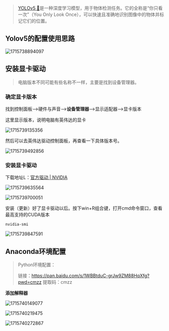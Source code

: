 > [ YOLOv5 🚀](https://github.com/ultralytics/yolov5?tab=readme-ov-file)是一种深度学习模型，用于物体检测任务。它的全称是“你只看一次”（You Only Look Once），可以快速且准确地识别图像中的物体并标记它们的位置。

## Yolov5的配置使用思路

![1715738894097](https://cdn.jsdelivr.net/gh/wxnlP/pic/yolov5/1715738894097.png)

## 安装显卡驱动

> 电脑版本不同可能有些名称不一样，主要是找到设备管理器。

### 确定显卡版本

找到控制面板-->硬件与声音-->**设备管理器**-->显示适配器-->显卡版本

这里显示版本，说明电脑有英伟达的显卡

![1715739135356](https://cdn.jsdelivr.net/gh/wxnlP/pic/yolov5/1715739135356.png)

然后可以去英伟达驱动控制面板，再查看一下具体版本号。

![1715739492856](https://cdn.jsdelivr.net/gh/wxnlP/pic/yolov5/1715739492856.png)

### 安装显卡驱动

下载地址L：[官方驱动 | NVIDIA](https://www.nvidia.cn/Download/index.aspx?lang=cn#)

![1715739635564](https://cdn.jsdelivr.net/gh/wxnlP/pic/yolov5/1715739635564.png)

![1715739700051](https://cdn.jsdelivr.net/gh/wxnlP/pic/yolov5/1715739700051.png)

   安装（更新）好了显卡驱动以后。按下win+R组合键，打开cmd命令窗口，查看最高支持的CUDA版本

```undefined
nvidia-smi
```

![1715739847591](https://cdn.jsdelivr.net/gh/wxnlP/pic/yolov5/1715739847591.png)

## Anaconda环境配置

> Python环境配置：
>
> 链接：https://pan.baidu.com/s/1WBBtduC-grJw9ZM88HqXfg?pwd=cmzz 
> 提取码：cmzz

**添加解释器**

![1715740149077](https://cdn.jsdelivr.net/gh/wxnlP/pic/yolov5/1715740149077.png)



![1715740219475](https://cdn.jsdelivr.net/gh/wxnlP/pic/yolov5/1715740219475.png)

![1715740272867](https://cdn.jsdelivr.net/gh/wxnlP/pic/yolov5/1715740272867.png)